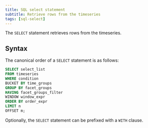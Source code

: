 ```yaml
---
title: SQL select statement
subtitle: Retrieve rows from the timeseries
tags: [sql-select]
---
```


The `SELECT` statement retrieves rows from the timeseries.

## Syntax

The canonical order of a `SELECT` statement is as follows:

```sql
SELECT select_list
FROM timeseries
WHERE condition
BUCKET BY time_groups
GROUP BY facet_groups
HAVING facet_groups_filter
WINDOW window_expr
ORDER BY order_expr
LIMIT n
OFFSET m;
```

Optionally, the `SELECT` statement can be prefixed with a `WITH` clause.

